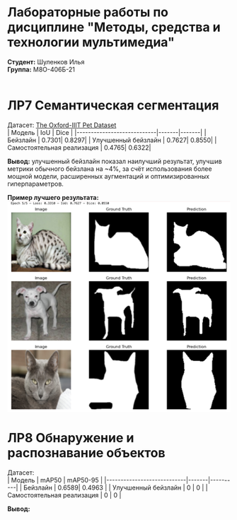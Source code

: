 # Лабораторные работы по дисциплине "Методы, средства и технологии мультимедиа"
**Студент:** Шуленков Илья <br/>
**Группа:** М8О-406Б-21 <br/>
<br/>

# ЛР7 Семантическая сегментация 
Датасет: [The Oxford-IIIT Pet Dataset](https://www.robots.ox.ac.uk/~vgg/data/pets/) <br/>
| Модель                     | IoU   | Dice  |
|----------------------------|-------|-------|
| Бейзлайн                   | 0.7301| 0.8297|
| Улучшенный бейзлайн        | 0.7627| 0.8550|
| Самостоятельная реализация | 0.4765| 0.6322|

**Вывод:** улучшенный бейзлайн показал наилучший результат, улучшив метрики обычного бейзлана на ~4%, за счёт использования более мощной модели, расширенных аугментаций и оптимизированных гиперпараметров. 

**Пример лучшего результата:** 
![Пример](res7.png)

# ЛР8 Обнаружение и распознавание объектов
Датасет: []() <br/>
| Модель                     | mAP50 | mAP50-95 |
|----------------------------|-------|----------|
| Бейзлайн                   | 0.6589| 0.4963   |
| Улучшенный бейзлайн        | 0     | 0        |
| Самостоятельная реализация | 0     | 0        |

**Вывод:**
